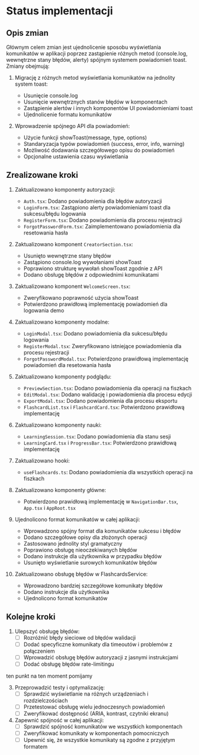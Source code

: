 # Status implementacji

## Opis zmian
Głównym celem zmian jest ujednolicenie sposobu wyświetlania komunikatów w aplikacji poprzez zastąpienie różnych metod (console.log, wewnętrzne stany błędów, alerty) spójnym systemem powiadomień toast. Zmiany obejmują:

1. Migrację z różnych metod wyświetlania komunikatów na jednolity system toast:
   - Usunięcie console.log
   - Usunięcie wewnętrznych stanów błędów w komponentach
   - Zastąpienie alertów i innych komponentów UI powiadomieniami toast
   - Ujednolicenie formatu komunikatów

2. Wprowadzenie spójnego API dla powiadomień:
   - Użycie funkcji showToast(message, type, options)
   - Standaryzacja typów powiadomień (success, error, info, warning)
   - Możliwość dodawania szczegółowego opisu do powiadomień
   - Opcjonalne ustawienia czasu wyświetlania

## Zrealizowane kroki
1. Zaktualizowano komponenty autoryzacji:
   - `Auth.tsx`: Dodano powiadomienia dla błędów autoryzacji
   - `LoginForm.tsx`: Zastąpiono alerty powiadomieniami toast dla sukcesu/błędu logowania
   - `RegisterForm.tsx`: Dodano powiadomienia dla procesu rejestracji
   - `ForgotPasswordForm.tsx`: Zaimplementowano powiadomienia dla resetowania hasła

2. Zaktualizowano komponent `CreatorSection.tsx`:
   - Usunięto wewnętrzne stany błędów
   - Zastąpiono console.log wywołaniami showToast
   - Poprawiono strukturę wywołań showToast zgodnie z API
   - Dodano obsługę błędów z odpowiednimi komunikatami

3. Zaktualizowano komponent `WelcomeScreen.tsx`:
   - Zweryfikowano poprawność użycia showToast
   - Potwierdzono prawidłową implementację powiadomień dla logowania demo

4. Zaktualizowano komponenty modalne:
   - `LoginModal.tsx`: Dodano powiadomienia dla sukcesu/błędu logowania
   - `RegisterModal.tsx`: Zweryfikowano istniejące powiadomienia dla procesu rejestracji
   - `ForgotPasswordModal.tsx`: Potwierdzono prawidłową implementację powiadomień dla resetowania hasła

5. Zaktualizowano komponenty podglądu:
   - `PreviewSection.tsx`: Dodano powiadomienia dla operacji na fiszkach
   - `EditModal.tsx`: Dodano walidację i powiadomienia dla procesu edycji
   - `ExportModal.tsx`: Dodano powiadomienia dla procesu eksportu
   - `FlashcardList.tsx` i `FlashcardCard.tsx`: Potwierdzono prawidłową implementację

6. Zaktualizowano komponenty nauki:
   - `LearningSession.tsx`: Dodano powiadomienia dla stanu sesji
   - `LearningCard.tsx` i `ProgressBar.tsx`: Potwierdzono prawidłową implementację

7. Zaktualizowano hooki:
   - `useFlashcards.ts`: Dodano powiadomienia dla wszystkich operacji na fiszkach

8. Zaktualizowano komponenty główne:
   - Potwierdzono prawidłową implementację w `NavigationBar.tsx`, `App.tsx` i `AppRoot.tsx`

9. Ujednolicono format komunikatów w całej aplikacji:
   - Wprowadzono spójny format dla komunikatów sukcesu i błędów
   - Dodano szczegółowe opisy dla złożonych operacji
   - Zastosowano jednolity styl gramatyczny
   - Poprawiono obsługę nieoczekiwanych błędów
   - Dodano instrukcje dla użytkownika w przypadku błędów
   - Usunięto wyświetlanie surowych komunikatów błędów

10. Zaktualizowano obsługę błędów w FlashcardsService:
    - Wprowadzono bardziej szczegółowe komunikaty błędów
    - Dodano instrukcje dla użytkownika
    - Ujednolicono format komunikatów

## Kolejne kroki
1. Ulepszyć obsługę błędów:
   - [ ] Rozróżnić błędy sieciowe od błędów walidacji
   - [ ] Dodać specyficzne komunikaty dla timeoutów i problemów z połączeniem
   - [ ] Wprowadzić obsługę błędów autoryzacji z jasnymi instrukcjami
   - [ ] Dodać obsługę błędów rate-limitingu

ten punkt na ten moment pomijamy
<!-- 2. Rozszerzyć funkcjonalność systemu powiadomień:
   - [ ] Dodać akcje w powiadomieniach (np. przycisk cofnij)
   - [ ] Wprowadzić system kolejkowania powiadomień
   - [ ] Dodać grupowanie podobnych powiadomień
   - [ ] Dostosować czas wyświetlania do długości komunikatu -->

3. Przeprowadzić testy i optymalizację:
   - [ ] Sprawdzić wyświetlanie na różnych urządzeniach i rozdzielczościach
   - [ ] Przetestować obsługę wielu jednoczesnych powiadomień
   - [ ] Zweryfikować dostępność (ARIA, kontrast, czytniki ekranu)

4. Zapewnić spójność w całej aplikacji:
   - [ ] Sprawdzić spójność komunikatów we wszystkich komponentach
   - [ ] Zweryfikować komunikaty w komponentach pomocniczych
   - [ ] Upewnić się, że wszystkie komunikaty są zgodne z przyjętym formatem 